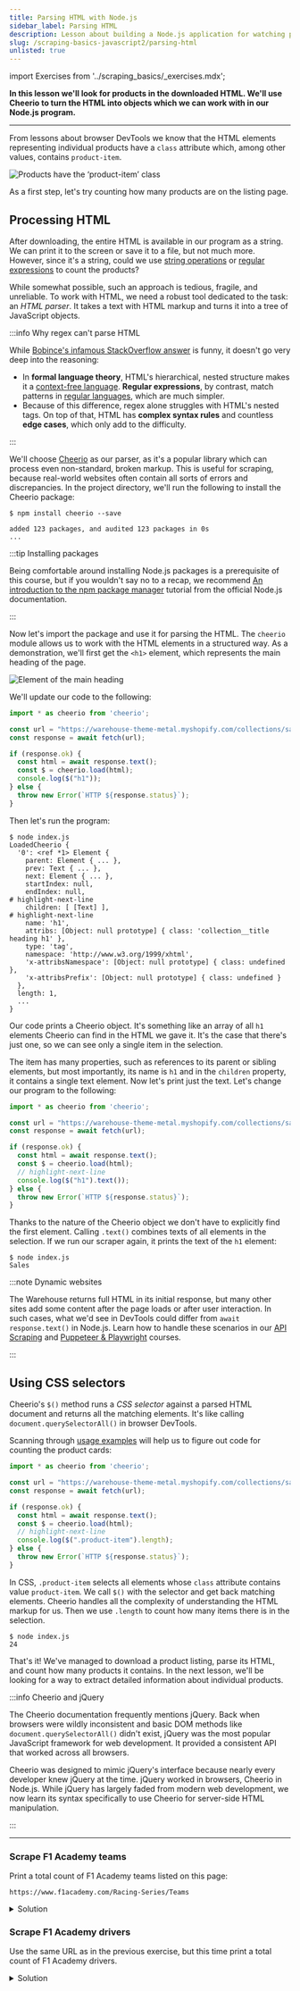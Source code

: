 ```yaml
---
title: Parsing HTML with Node.js
sidebar_label: Parsing HTML
description: Lesson about building a Node.js application for watching prices. Using the Cheerio library to parse HTML code of a product listing page.
slug: /scraping-basics-javascript2/parsing-html
unlisted: true
---
```


import Exercises from '../scraping_basics/_exercises.mdx';

**In this lesson we'll look for products in the downloaded HTML. We'll use Cheerio to turn the HTML into objects which we can work with in our Node.js program.**

---

From lessons about browser DevTools we know that the HTML elements representing individual products have a `class` attribute which, among other values, contains `product-item`.

![Products have the ‘product-item’ class](../scraping_basics/images/product-item.png)

As a first step, let's try counting how many products are on the listing page.

## Processing HTML

After downloading, the entire HTML is available in our program as a string. We can print it to the screen or save it to a file, but not much more. However, since it's a string, could we use [string operations](https://developer.mozilla.org/en-US/docs/Web/JavaScript/Reference/Global_Objects/String#instance_methods) or [regular expressions](https://developer.mozilla.org/en-US/docs/Web/JavaScript/Guide/Regular_expressions) to count the products?

While somewhat possible, such an approach is tedious, fragile, and unreliable. To work with HTML, we need a robust tool dedicated to the task: an _HTML parser_. It takes a text with HTML markup and turns it into a tree of JavaScript objects.

:::info Why regex can't parse HTML

While [Bobince's infamous StackOverflow answer](https://stackoverflow.com/a/1732454/325365) is funny, it doesn't go very deep into the reasoning:

- In **formal language theory**, HTML's hierarchical, nested structure makes it a [context-free language](https://en.wikipedia.org/wiki/Context-free_language). **Regular expressions**, by contrast, match patterns in [regular languages](https://en.wikipedia.org/wiki/Regular_language), which are much simpler.
- Because of this difference, regex alone struggles with HTML's nested tags. On top of that, HTML has **complex syntax rules** and countless **edge cases**, which only add to the difficulty.

:::

We'll choose [Cheerio](https://cheerio.js.org/) as our parser, as it's a popular library which can process even non-standard, broken markup. This is useful for scraping, because real-world websites often contain all sorts of errors and discrepancies. In the project directory, we'll run the following to install the Cheerio package:

```text
$ npm install cheerio --save

added 123 packages, and audited 123 packages in 0s
...
```

:::tip Installing packages

Being comfortable around installing Node.js packages is a prerequisite of this course, but if you wouldn't say no to a recap, we recommend [An introduction to the npm package manager](https://nodejs.org/en/learn/getting-started/an-introduction-to-the-npm-package-manager) tutorial from the official Node.js documentation.

:::

Now let's import the package and use it for parsing the HTML. The `cheerio` module allows us to work with the HTML elements in a structured way. As a demonstration, we'll first get the `<h1>` element, which represents the main heading of the page.

![Element of the main heading](../scraping_basics/images/h1.png)

We'll update our code to the following:

```js
import * as cheerio from 'cheerio';

const url = "https://warehouse-theme-metal.myshopify.com/collections/sales";
const response = await fetch(url);

if (response.ok) {
  const html = await response.text();
  const $ = cheerio.load(html);
  console.log($("h1"));
} else {
  throw new Error(`HTTP ${response.status}`);
}
```

Then let's run the program:

```text
$ node index.js
LoadedCheerio {
  '0': <ref *1> Element {
    parent: Element { ... },
    prev: Text { ... },
    next: Element { ... },
    startIndex: null,
    endIndex: null,
# highlight-next-line
    children: [ [Text] ],
# highlight-next-line
    name: 'h1',
    attribs: [Object: null prototype] { class: 'collection__title heading h1' },
    type: 'tag',
    namespace: 'http://www.w3.org/1999/xhtml',
    'x-attribsNamespace': [Object: null prototype] { class: undefined },
    'x-attribsPrefix': [Object: null prototype] { class: undefined }
  },
  length: 1,
  ...
}
```

Our code prints a Cheerio object. It's something like an array of all `h1` elements Cheerio can find in the HTML we gave it. It's the case that there's just one, so we can see only a single item in the selection.

The item has many properties, such as references to its parent or sibling elements, but most importantly, its name is `h1` and in the `children` property, it contains a single text element. Now let's print just the text. Let's change our program to the following:

```js
import * as cheerio from 'cheerio';

const url = "https://warehouse-theme-metal.myshopify.com/collections/sales";
const response = await fetch(url);

if (response.ok) {
  const html = await response.text();
  const $ = cheerio.load(html);
  // highlight-next-line
  console.log($("h1").text());
} else {
  throw new Error(`HTTP ${response.status}`);
}
```

Thanks to the nature of the Cheerio object we don't have to explicitly find the first element. Calling `.text()` combines texts of all elements in the selection. If we run our scraper again, it prints the text of the `h1` element:

```text
$ node index.js
Sales
```

:::note Dynamic websites

The Warehouse returns full HTML in its initial response, but many other sites add some content after the page loads or after user interaction. In such cases, what we'd see in DevTools could differ from `await response.text()` in Node.js. Learn how to handle these scenarios in our [API Scraping](../api_scraping/index.md) and [Puppeteer & Playwright](../puppeteer_playwright/index.md) courses.

:::

## Using CSS selectors

Cheerio's `$()` method runs a _CSS selector_ against a parsed HTML document and returns all the matching elements. It's like calling `document.querySelectorAll()` in browser DevTools.

Scanning through [usage examples](https://cheerio.js.org/docs/basics/selecting) will help us to figure out code for counting the product cards:

```js
import * as cheerio from 'cheerio';

const url = "https://warehouse-theme-metal.myshopify.com/collections/sales";
const response = await fetch(url);

if (response.ok) {
  const html = await response.text();
  const $ = cheerio.load(html);
  // highlight-next-line
  console.log($(".product-item").length);
} else {
  throw new Error(`HTTP ${response.status}`);
}
```

In CSS, `.product-item` selects all elements whose `class` attribute contains value `product-item`. We call `$()` with the selector and get back matching elements. Cheerio handles all the complexity of understanding the HTML markup for us. Then we use `.length` to count how many items there is in the selection.

```text
$ node index.js
24
```

That's it! We've managed to download a product listing, parse its HTML, and count how many products it contains. In the next lesson, we'll be looking for a way to extract detailed information about individual products.

:::info Cheerio and jQuery

The Cheerio documentation frequently mentions jQuery. Back when browsers were wildly inconsistent and basic DOM methods like `document.querySelectorAll()` didn't exist, jQuery was the most popular JavaScript framework for web development. It provided a consistent API that worked across all browsers.

Cheerio was designed to mimic jQuery's interface because nearly every developer knew jQuery at the time. jQuery worked in browsers, Cheerio in Node.js. While jQuery has largely faded from modern web development, we now learn its syntax specifically to use Cheerio for server-side HTML manipulation.

:::

---

<Exercises />

### Scrape F1 Academy teams

Print a total count of F1 Academy teams listed on this page:

```text
https://www.f1academy.com/Racing-Series/Teams
```

<details>
  <summary>Solution</summary>

  ```js
  import * as cheerio from 'cheerio';

  const url = "https://www.f1academy.com/Racing-Series/Teams";
  const response = await fetch(url);

  if (response.ok) {
    const html = await response.text();
    const $ = cheerio.load(html);
    console.log($(".teams-driver-item").length);
  } else {
    throw new Error(`HTTP ${response.status}`);
  }
  ```

</details>

### Scrape F1 Academy drivers

Use the same URL as in the previous exercise, but this time print a total count of F1 Academy drivers.

<details>
  <summary>Solution</summary>

  ```js
  import * as cheerio from 'cheerio';

  const url = "https://www.f1academy.com/Racing-Series/Teams";
  const response = await fetch(url);

  if (response.ok) {
    const html = await response.text();
    const $ = cheerio.load(html);
    console.log($(".driver").length);
  } else {
    throw new Error(`HTTP ${response.status}`);
  }
  ```

</details>
